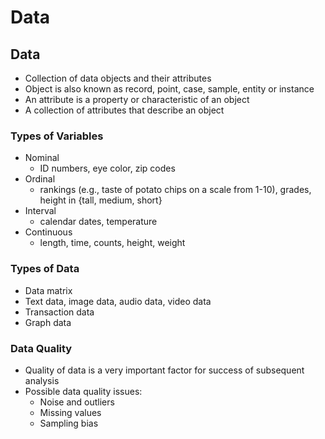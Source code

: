 # Data

## Data
- Collection of data objects and their attributes 
- Object is also known as record, point, case, sample, entity or instance 
- An attribute is a property or characteristic of an object 
- A collection of attributes that describe an object

### Types of Variables
- Nominal 
    - ID numbers, eye color, zip codes 
- Ordinal 
    - rankings (e.g., taste of potato chips on a scale from 1-10), grades, height in {tall, medium, short} 
- Interval 
    - calendar dates, temperature 
- Continuous 
    - length, time, counts, height, weight

### Types of Data
- Data matrix
- Text data, image data, audio data, video data
- Transaction data
- Graph data

### Data Quality
- Quality of data is a very important factor for success of subsequent analysis
- Possible data quality issues: 
    - Noise and outliers
    - Missing values
    - Sampling bias


